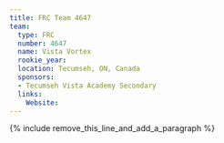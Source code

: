 ```yaml
---
title: FRC Team 4647
team:
  type: FRC
  number: 4647
  name: Vista Vortex
  rookie_year:
  location: Tecumseh, ON, Canada
  sponsors:
  - Tecumseh Vista Academy Secondary
  links:
    Website:
---
```


{% include remove_this_line_and_add_a_paragraph %}